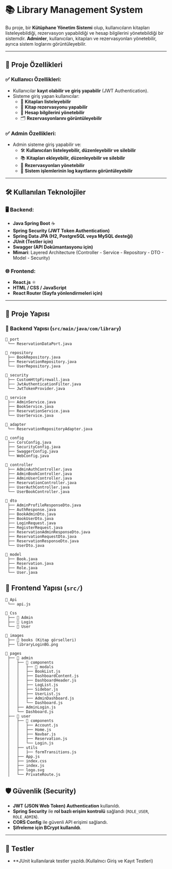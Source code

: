 # 📚 Library Management System

Bu proje, bir **Kütüphane Yönetim Sistemi** olup, kullanıcıların kitapları listeleyebildiği, rezervasyon yapabildiği ve hesap bilgilerini yönetebildiği bir sistemdir. **Adminler**, kullanıcıları, kitapları ve rezervasyonları yönetebilir, ayrıca sistem loglarını görüntüleyebilir.

---

## 🚀 Proje Özellikleri

### ✅ Kullanıcı Özellikleri:
- Kullanıcılar **kayıt olabilir ve giriş yapabilir** (JWT Authentication).
- Sisteme giriş yapan kullanıcılar:
  - 📖 **Kitapları listeleyebilir** 
  - 📌 **Kitap rezervasyonu yapabilir** 
  - 🔐 **Hesap bilgilerini yönetebilir** 
  - 🗂️ **Rezervasyonlarını görüntüleyebilir** 

### ✅ Admin Özellikleri:
- Admin sisteme giriş yapabilir ve:
  - 🛠️ **Kullanıcıları listeleyebilir, düzenleyebilir ve silebilir** 
  - 📚 **Kitapları ekleyebilir, düzenleyebilir ve silebilir** 
  - 📅 **Rezervasyonları yönetebilir** 
  - 📜 **Sistem işlemlerinin log kayıtlarını görüntüleyebilir** 

---

## 🛠️ Kullanılan Teknolojiler

### 🖥️ Backend:
- **Java Spring Boot** ☕
- **Spring Security (JWT Token Authentication)**
- **Spring Data JPA (H2, PostgreSQL veya MySQL desteği)**
- **JUnit (Testler için)**
- **Swagger (API Dokümantasyonu için)**
- **Mimari**: Layered Architecture (Controller - Service - Repository - DTO - Model - Security)

### 🌐 Frontend:
- **React.js** ⚛️
- **HTML / CSS / JavaScript**
- **React Router (Sayfa yönlendirmeleri için)**

---

## 📂 Proje Yapısı

### 🔹 Backend Yapısı (`src/main/java/com/library`)

```plaintext
📂 port
 └── ReservationDataPort.java

📂 repository
 ├── BookRepository.java
 ├── ReservationRepository.java
 └── UserRepository.java

📂 security
 ├── CustomHttpFirewall.java
 ├── JwtAuthenticationFilter.java
 └── JwtTokenProvider.java

📂 service
 ├── AdminService.java
 ├── BookService.java
 ├── ReservationService.java
 └── UserService.java

📂 adapter
 └── ReservationRepositoryAdapter.java

📂 config
 ├── CorsConfig.java
 ├── SecurityConfig.java
 ├── SwaggerConfig.java
 └── WebConfig.java

📂 controller
 ├── AdminAuthController.java
 ├── AdminBookController.java
 ├── AdminUserController.java
 ├── ReservationController.java
 ├── UserAuthController.java
 └── UserBookController.java

📂 dto
 ├── AdminProfileResponseDto.java
 ├── AuthResponse.java
 ├── BookAdminDto.java
 ├── BookUserDto.java
 ├── LoginRequest.java
 ├── RegisterRequest.java
 ├── ReservationAdminResponseDto.java
 ├── ReservationRequestDto.java
 ├── ReservationResponseDto.java
 └── UserDto.java

📂 model
 ├── Book.java
 ├── Reservation.java
 ├── Role.java
 └── User.java 
```

## 🔹 Frontend Yapısı (`src/`)

```plaintext
📂 Api
 └── api.js

📂 Css
 ├── 📂 Admin
 ├── 📂 Login
 └── 📂 User

📂 images
 ├── 📂 books (Kitap görselleri)
 ├── libraryLoginBG.png

📂 pages
 ├── 📂 admin
 │   ├── 📂 components
 │   │   ├── 📂 modals
 │   │   ├── BookList.js
 │   │   ├── DashboardContent.js
 │   │   ├── DashboardHeader.js
 │   │   ├── LogList.js
 │   │   ├── Sidebar.js
 │   │   ├── UserList.js
 │   │   ├── AdminDashboard.js
 │   │   └── Dashboard.js
 │   ├── AdminLogin.js
 │   └── Dashboard.js
 ├── 📂 user
 │   ├── 📂 components
 │   │   ├── Account.js
 │   │   ├── Home.js
 │   │   ├── Navbar.js
 │   │   ├── Reservation.js
 │   │   └── Login.js
 │   ├── utils
 │   │   ├── formTransitions.js
 │   ├── App.js
 │   ├── index.css
 │   ├── index.js
 │   ├── logo.svg
 │   └── PrivateRoute.js
``` 

## 🛡️ Güvenlik (Security)

- **JWT (JSON Web Token) Authentication** kullanıldı.
- **Spring Security** ile **rol bazlı erişim kontrolü** sağlandı (`ROLE_USER`, `ROLE_ADMIN`).
- **CORS Config** ile güvenli API erişimi sağlandı.
- **Şifreleme için BCrypt kullanıldı**.

---

## 🧪 Testler
- **JUnit kullanılarak testler yazıldı.(Kullalnıcı Giriş ve Kayıt Testleri)




